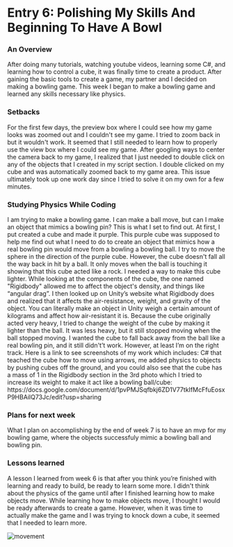 <h1>Entry 6: Polishing My Skills And Beginning To Have A Bowl</h1>
<h3>An Overview</h3>
  <p>After doing many tutorials, watching youtube videos, learning some C#, and learning how to control a cube, it was finally time to create a product. After gaining the basic tools to create a game, my partner and I decided on making a bowling game. This week I began to make a bowling game and learned any skills necessary like physics.</p>
<h3>Setbacks</h3>
  <p>For the first few days, the preview box where I could see how my game looks was zoomed out and I couldn't see my game. I tried to zoom back in but it wouldn't work. It seemed that I still needed to learn how to properly use the view box where I could see my game. After googling ways to center the camera back to my game, I realized that I just needed to double click on any of the objects that I created in my script section. I double clicked on my cube and was automatically zoomed back to my game area. This issue ultimately took up one work day since I tried to solve it on my own for a few minutes.</p>
  <h3>Studying Physics While Coding</h3>
  <p>I am trying to make a bowling game. I can make a ball move, but can I make an object that mimics a bowling pin? This is what I set to find out. At first, I put created a cube and made it purple. This purple cube was supposed to help me find out what I need to do to create an object that mimics how a real bowling pin would move from a bowling a bowling ball. I try to move the sphere in the direction of the purple cube. However, the cube doesn't fall all the way back in hit by a ball. It only moves when the ball is touching it showing that this cube acted like a rock. I needed a way to make this cube lighter. While looking at the components of the cube, the one named "Rigidbody" allowed me to affect the object's density, and things like “angular drag”. I then looked up on Unity’s website what Rigidbody does and realized that it affects the air-resistance, weight, and gravity of the object. You can literally make an object in Unity weigh a certain amount of kilograms and affect how air-resistant it is. Because the cube originally acted very heavy, I tried to change the weight of the cube by making it lighter than the ball. It was less heavy, but it still stopped moving when the ball stopped moving. I wanted the cube to fall back away from the ball like a real bowling pin, and it still didn't’t work. However, at least I’m on the right track. Here is a link to see screenshots of my work which includes: C# that teached the cube how to move using arrows, me added physics to objects by pushing cubes off the ground, and you could also see that the cube has a mass of 1 in the Rigidbody section in the 3rd photo which I tried to increase its weight to make it act like a bowling ball/cube: https://docs.google.com/document/d/1pvPMJSqfbkj6ZD1V77tkIfMcFfuEosxP9HBAilQ73Jc/edit?usp=sharing</p>
<h3>Plans for next week</h3>
  <p>What I plan on accomplishing by the end of week 7 is to have an mvp for my bowling game, where the objects successfuly mimic a bowling ball and bowling pin.</p>
<h3>Lessons learned</h3>
  <p>A lesson I learned from week 6 is that after you think you’re finished with learning and ready to build, be ready to learn some more. I didn't think about the physics of the game until after I finished learning how to make objects move. While learning how to make objects move, I thought I would be ready afterwards to create a game. However, when it was time to actually make the game and I was trying to knock down a cube, it seemed that I needed to learn more.</p>

  <img src="https://media.giphy.com/media/sg6goiTm8qmVG/giphy.gif" alt="movement" >
